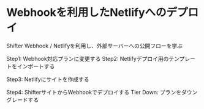 # Webhookを利用したNetlifyへのデプロイ
Shifter Webhook / Netlifyを利用し、外部サーバーへの公開フローを学ぶ

Step1: Webhook対応プランに変更する
Step2: Netlifyデプロイ用のテンプレートをインポートする


Step3: Netlifyにサイトを作成する

Step4: ShifterサイトからWebhookでデプロイする
Tier Down: プランをダウングレードする